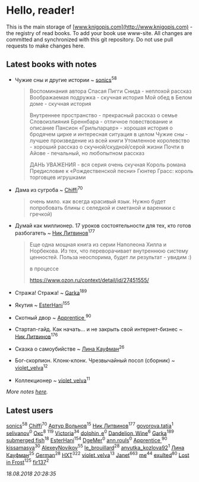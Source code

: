 # Hello, reader!
This is the main storage of [www.knigopis.com](http://www.knigopis.com) - the registry of read books.
To add your book use www-site. All changes are committed and synchronized with this git repository.
Do not use pull requests to make changes here.


## Latest books with notes
* Чужие сны и другие истории ~ [sonics](users/588/5880221-vkontakte)<sup>58</sup>
    > Воспоминания автора
    > Спасая Пигги Снида - неплохой рассказ
    > Воображаемая подружка - скучная история
    > Мой обед в Белом доме - скучная история 
    > 
    > Внутреннее пространство - прекрасный рассказ о семье
    > Словоизлияния Бреннбара - отличное повествование и описание 
    > Пансион «Грильпарцер» - хорошая история о бродячем цирке и интересная ситуация в целом
    > Чужие сны - лучшее произведение из всей книги
    > Утомленное королевство - хороший рассказ о скучной/скудной/серой жизни
    > Почти в Айове - печальный, но любопытном рассказ
    > 
    > ДАНЬ УВАЖЕНИЯ - вся серия очень скучная
    > Король романа
    > Предисловие к «Рождественской песни»
    > Гюнтер Грасс: король торговцев игрушками

* Дама из сугроба ~ [Chiffi](users/105/105831994080785626680-google)<sup>70</sup>
    > очень мило. как всегда красивый язык. Нужно будет попробовать блины с селедкой и сметаной и вареники с гречкой)

* Думай как миллионер. 17 уроков состоятельности для тех, кто готов разбогатеть ~ [Ник Литвинов](users/241/241974816-vkontakte)<sup>177</sup>
    > Еще одна мощная книга из серии Наполеона Хилла и Норбекова. Из тех, что переворачивает внутреннюю систему ценностей. Польза неоспорима, будет ли результат - увидим :)
    > 
    > в процессе
    > 
    > https://www.ozon.ru/context/detail/id/27451555/

* Стража! Стража! ~ [Garka](users/115/115753719718250012620-google)<sup>189</sup>

* Якутия ~ [EsterHani](users/305/30558181-vkontakte)<sup>155</sup>

* Скотный двор ~ [Apprentice ](users/528/52821952-vkontakte)<sup>90</sup>

* Стартап-гайд. Как начать… и не закрыть свой интернет-бизнес ~ [Ник Литвинов](users/241/241974816-vkontakte)<sup>176</sup>

* Сказка о самоубийстве ~ [Лина Кауфман](users/143/143278479-vkontakte)<sup>26</sup>

* Бог-скорпион. Клонк-клонк. Чрезвычайный посол (сборник) ~ [violet_velva](users/116/116961712580551399099-google)<sup>12</sup>

* Коллекционер ~ [violet_velva](users/116/116961712580551399099-google)<sup>11</sup>


_More notes [here](latest_books_with_notes.md)._


## Latest users
[sonics](users/588/5880221-vkontakte)<sup>58</sup> 
[Chiffi](users/105/105831994080785626680-google)<sup>70</sup> 
[Артур Вольнов](users/225/225880893-vkontakte)<sup>15</sup> 
[Ник Литвинов](users/241/241974816-vkontakte)<sup>177</sup> 
[govorova.tatia](users/500/500014724-vkontakte)<sup>1</sup> 
[selivanov](users/104/104491677658529528381-google)<sup>0</sup> 
[Окс](users/102/102536471289425216982-google)<sup>8</sup> 
[](users/115/115826717712507836033-google)<sup>119</sup> 
[Victoria](users/113/113794223924688167852-google)<sup>34</sup> 
[dolphin_e](users/420/42041301-vkontakte)<sup>0</sup> 
[Dandelion_Wine](users/586/58602788-vkontakte)<sup>6</sup> 
[Garka](users/115/115753719718250012620-google)<sup>189</sup> 
[submerged fish](users/471/471364154-yandex)<sup>18</sup> 
[EsterHani](users/305/30558181-vkontakte)<sup>154</sup> 
[DgeMer](users/100/100222681156940260683-google)<sup>0</sup> 
[ann.rouls](users/356/356097243-vkontakte)<sup>0</sup> 
[Apprentice ](users/528/52821952-vkontakte)<sup>90</sup> 
[kissamasya](users/684/68439978-vkontakte)<sup>30</sup> 
[AlexeyNovikov](users/170/170278332-vkontakte)<sup>55</sup> 
[le_brouillard](users/133/13330781-vkontakte)<sup>28</sup> 
[anyutka_kozlova92](users/223/22376066-vkontakte)<sup>1</sup> 
[Лина Кауфман](users/143/143278479-vkontakte)<sup>25</sup> 
[German](users/112/112254248549638795343-google)<sup>28</sup> 
[HXT](users/100/100002563462782-facebook)<sup>322</sup> 
[violet_velva](users/116/116961712580551399099-google)<sup>13</sup> 
[Janet](users/108/108113656204404967440-google)<sup>663</sup> 
[me](users/381/381417697-yandex)<sup>44</sup> 
[exulted](users/100/100599204551896265722-google)<sup>80</sup> 
[Lost in Frost](users/103/103293621948650602575-google)<sup>125</sup> 
[fir137](users/176/176805114-yandex)<sup>2</sup> 


_18.08.2018 20:28:35_
